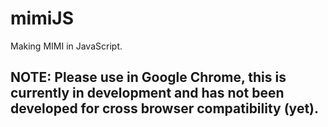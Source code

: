 # mimiJS
Making MIMI in JavaScript. 
## NOTE: Please use in Google Chrome, this is currently in development and has not been developed for cross browser compatibility (yet). 
